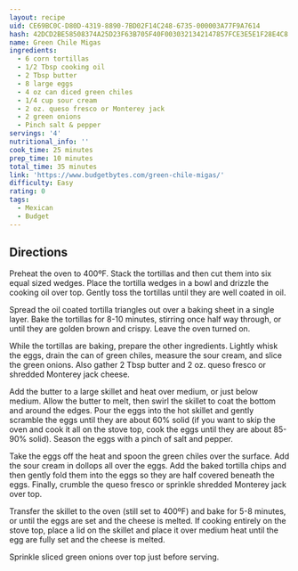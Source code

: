 ```yaml
---
layout: recipe
uid: CE69BC0C-D80D-4319-8890-7BD02F14C248-6735-000003A77F9A7614
hash: 42DCD2BE58508374A25D23F63B705F40F0030321342147857FCE3E5E1F28E4C8
name: Green Chile Migas
ingredients:
  - 6 corn tortillas
  - 1/2 Tbsp cooking oil
  - 2 Tbsp butter
  - 8 large eggs
  - 4 oz can diced green chiles
  - 1/4 cup sour cream
  - 2 oz. queso fresco or Monterey jack
  - 2 green onions
  - Pinch salt & pepper
servings: '4'
nutritional_info: ''
cook_time: 25 minutes
prep_time: 10 minutes
total_time: 35 minutes
link: 'https://www.budgetbytes.com/green-chile-migas/'
difficulty: Easy
rating: 0
tags:
  - Mexican
  - Budget
---
```


## Directions

Preheat the oven to 400ºF. Stack the tortillas and then cut them into six equal sized wedges. Place the tortilla wedges in a bowl and drizzle the cooking oil over top. Gently toss the tortillas until they are well coated in oil.

Spread the oil coated tortilla triangles out over a baking sheet in a single layer. Bake the tortillas for 8-10 minutes, stirring once half way through, or until they are golden brown and crispy. Leave the oven turned on.

While the tortillas are baking, prepare the other ingredients. Lightly whisk the eggs, drain the can of green chiles, measure the sour cream, and slice the green onions. Also gather 2 Tbsp butter and 2 oz. queso fresco or shredded Monterey jack cheese.

Add the butter to a large skillet and heat over medium, or just below medium. Allow the butter to melt, then swirl the skillet to coat the bottom and around the edges. Pour the eggs into the hot skillet and gently scramble the eggs until they are about 60% solid (if you want to skip the oven and cook it all on the stove top, cook the eggs until they are about 85-90% solid). Season the eggs with a pinch of salt and pepper.

Take the eggs off the heat and spoon the green chiles over the surface. Add the sour cream in dollops all over the eggs. Add the baked tortilla chips and then gently fold them into the eggs so they are half covered beneath the eggs. Finally, crumble the queso fresco or sprinkle shredded Monterey jack over top.

Transfer the skillet to the oven (still set to 400ºF) and bake for 5-8 minutes, or until the eggs are set and the cheese is melted. If cooking entirely on the stove top, place a lid on the skillet and place it over medium heat until the egg are fully set and the cheese is melted.

Sprinkle sliced green onions over top just before serving.
